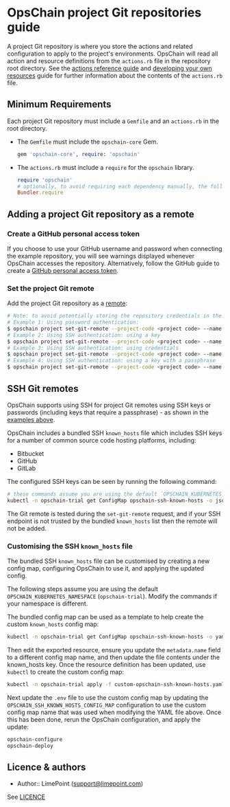 # OpsChain project Git repositories guide

A project Git repository is where you store the actions and related configuration to apply to the project's environments. OpsChain will read all action and resource definitions from the `actions.rb` file in the repository root directory. See the [actions reference guide](concepts/actions.md) and [developing your own resources](/docs/getting_started/developer.md#developing-resources) guide for further information about the contents of the `actions.rb` file.

## Minimum Requirements

Each project Git repository must include a `Gemfile` and an `actions.rb` in the root directory.

- The `Gemfile` must include the `opschain-core` Gem.

  ```ruby
  gem 'opschain-core', require: 'opschain'
  ```

- The `actions.rb` must include a `require` for the `opschain` library.

  ```ruby
  require 'opschain'
  # optionally, to avoid requiring each dependency manually, the following can be used instead:
  Bundler.require
  ```

## Adding a project Git repository as a remote

### Create a GitHub personal access token

If you choose to use your GitHub username and password when connecting the example repository, you will see warnings displayed whenever OpsChain accesses the repository. Alternatively, follow the GitHub guide to create a [GitHub personal access token](https://docs.github.com/en/github/authenticating-to-github/creating-a-personal-access-token).

### Set the project Git remote

Add the project Git repository as a [remote](https://git-scm.com/book/en/v2/Git-Basics-Working-with-Remotes):

```bash
# Note: to avoid potentially storing the repository credentials in the shell history the `--user` and `--password` arguments can be omitted and filled in when prompted
# Example 1: Using password authentication:
$ opschain project set-git-remote --project-code <project code> --name origin --user '{username}' --password '{password / personal access token}' --url 'https://github.com/LimePoint/{repository name}.git'
# Example 2: Using SSH authentication: using a key
$ opschain project set-git-remote --project-code <project code> --name origin --ssh-key-file ./path/to/private/key --url 'git@github.com:LimePoint/{repository name}.git'
# Example 3: Using SSH authentication: using credentials
$ opschain project set-git-remote --project-code <project code> --name origin --user '{ssh username}' --password '{ssh password}' --url 'ssh://repo.example.com/{repository name}.git' --ssh-key-file ''
# Example 4: Using SSH authentication: using a key with a passphrase
$ opschain project set-git-remote --project-code <project code> --name origin --ssh-key-file ./path/to/private/key --username git --password '{ssh key passphrase}' --url 'ssh://github.com:LimePoint/{repository name}.git'
```

## SSH Git remotes

OpsChain supports using SSH for project Git remotes using SSH keys or passwords (including keys that require a passphrase) - as shown in the [examples above](#set-the-project-git-remote).

OpsChain includes a bundled SSH `known_hosts` file which includes SSH keys for a number of common source code hosting platforms, including:

- Bitbucket
- GitHub
- GitLab

The configured SSH keys can be seen by running the following command:

```bash
# these commands assume you are using the default `OPSCHAIN_KUBERNETES_NAMESPACE` value of `opschain-trial`
kubectl -n opschain-trial get ConfigMap opschain-ssh-known-hosts -o jsonpath='{.data.known_hosts}'
```

The Git remote is tested during the `set-git-remote` request, and if your SSH endpoint is not trusted by the bundled `known_hosts` list then the remote will not be added.

### Customising the SSH `known_hosts` file

The bundled SSH `known_hosts` file can be customised by creating a new config map, configuring OpsChain to use it, and applying the updated config.

The following steps assume you are using the default `OPSCHAIN_KUBERNETES_NAMESPACE` (`opschain-trial`). Modify the commands if your namespace is different.

The bundled config map can be used as a template to help create the custom `known_hosts` config map:

```bash
kubectl -n opschain-trial get ConfigMap opschain-ssh-known-hosts -o yaml > custom-opschain-ssh-known-hosts.yaml
```

Then edit the exported resource, ensure you update the `metadata.name` field to a different config map name, and then update the file contents under the known_hosts key. Once the resource definition has been updated, use `kubectl` to create the custom config map:

```bash
kubectl -n opschain-trial apply -f custom-opschain-ssh-known-hosts.yaml
```

Next update the `.env` file to use the custom config map by updating the `OPSCHAIN_SSH_KNOWN_HOSTS_CONFIG_MAP` configuration to use the custom config map name that was used when modifying the YAML file above. Once this has been done, rerun the OpsChain configuration, and apply the update:

```bash
opschain-configure
opschain-deploy
```

## Licence & authors

- Author:: LimePoint (support@limepoint.com)

See [LICENCE](/LICENCE.md)
